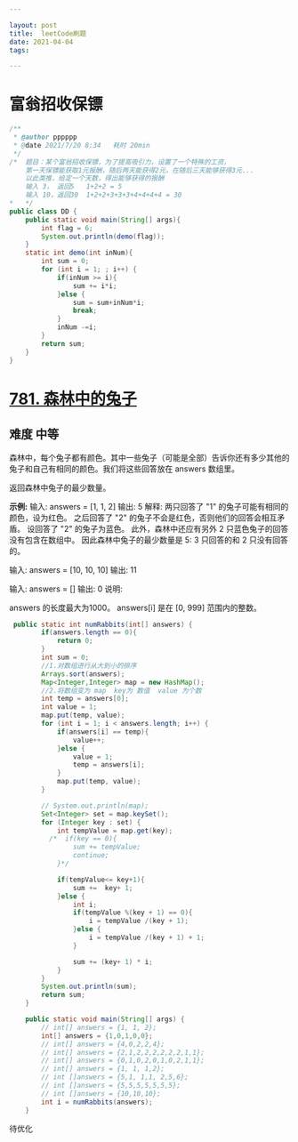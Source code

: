 ```yaml
---

layout: post 
title:  leetCode刷题
date: 2021-04-04
tags: 

---
```


# 富翁招收保镖

```java
/**
 * @author pppppp
 * @date 2021/7/20 8:34   耗时 20min
 */
/*  题目：某个富翁招收保镖，为了提高吸引力，设置了一个特殊的工资，
    第一天保镖能获取1元报酬，随后两天能获得2元，在随后三天能够获得3元...
    以此类推，给定一个天数，得出能够获得的报酬
    输入 3， 返回5   1+2+2 = 5
    输入 10，返回30  1+2+2+3+3+3+4+4+4+4 = 30
*   */
public class DD {
    public static void main(String[] args){
        int flag = 6;
        System.out.println(demo(flag));
    }
    static int demo(int inNum){
        int sum = 0;
        for (int i = 1; ; i++) {
            if(inNum >= i){
                sum += i*i;
            }else {
                sum = sum+inNum*i;
                break;
            }
            inNum -=i;
        }
        return sum;
    }
}
```





# [781. 森林中的兔子](https://leetcode-cn.com/problems/rabbits-in-forest/)

## 难度 中等

森林中，每个兔子都有颜色。其中一些兔子（可能是全部）告诉你还有多少其他的兔子和自己有相同的颜色。我们将这些回答放在 answers 数组里。

返回森林中兔子的最少数量。

**示例:**
输入: answers = [1, 1, 2]
输出: 5
解释:
两只回答了 "1" 的兔子可能有相同的颜色，设为红色。
之后回答了 "2" 的兔子不会是红色，否则他们的回答会相互矛盾。
设回答了 "2" 的兔子为蓝色。
此外，森林中还应有另外 2 只蓝色兔子的回答没有包含在数组中。
因此森林中兔子的最少数量是 5: 3 只回答的和 2 只没有回答的。

输入: answers = [10, 10, 10]
输出: 11

输入: answers = []
输出: 0
说明:

answers 的长度最大为1000。
answers[i] 是在 [0, 999] 范围内的整数。

```java
 public static int numRabbits(int[] answers) {
        if(answers.length == 0){
            return 0;
        }
        int sum = 0;
        //1.对数组进行从大到小的排序
        Arrays.sort(answers);
        Map<Integer,Integer> map = new HashMap();
        //2.将数组变为 map  key为 数值  value 为个数
        int temp = answers[0];
        int value = 1;
        map.put(temp, value);
        for (int i = 1; i < answers.length; i++) {
            if(answers[i] == temp){
                value++;
            }else {
                value = 1;
                temp = answers[i];
            }
            map.put(temp, value);
        }

        // System.out.println(map);
        Set<Integer> set = map.keySet();
        for (Integer key : set) {
            int tempValue = map.get(key);
          /*  if(key == 0){
                sum += tempValue;
                continue;
            }*/

            if(tempValue<= key+1){
                sum +=  key+ 1;
            }else {
                int i;
                if(tempValue %(key + 1) == 0){
                    i = tempValue /(key + 1);
                }else {
                    i = tempValue /(key + 1) + 1;
                }

                sum += (key+ 1) * i;
            }
        }
        System.out.println(sum);
        return sum;
    }

    public static void main(String[] args) {
        // int[] answers = {1, 1, 2};
        int[] answers = {1,0,1,0,0};
        // int[] answers = {4,0,2,2,4};
        // int[] answers = {2,1,2,2,2,2,2,2,1,1};
        // int[] answers = {0,1,0,2,0,1,0,2,1,1};
        // int[] answers = {1, 1, 1,2};
        // int []answers = {5,1, 1,1, 2,5,6};
        // int []answers = {5,5,5,5,5,5,5};
        // int []answers = {10,10,10};
        int i = numRabbits(answers);
    }
```

待优化